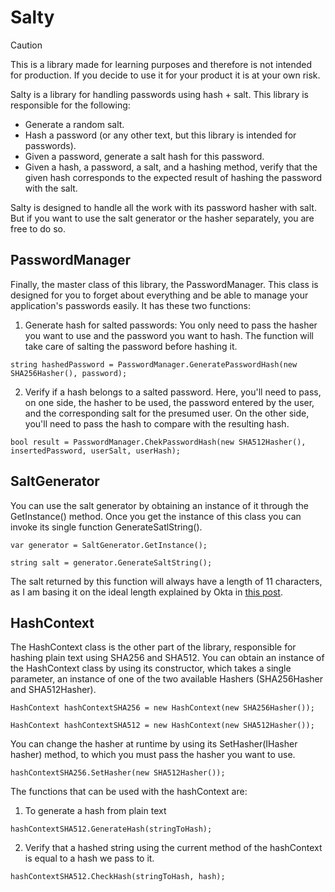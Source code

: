 # Salty

>[!CAUTION]
>This is a library made for learning purposes and therefore is not intended for production. If you decide to use it for your product it is at your own risk.

Salty is a library for handling passwords using hash + salt. This library is responsible for the following:

- Generate a random salt.
- Hash a password (or any other text, but this library is intended for passwords).
- Given a password, generate a salt hash for this password.
- Given a hash, a password, a salt, and a hashing method, verify that the given hash corresponds to the expected result of hashing the password with the salt.

Salty is designed to handle all the work with its password hasher with salt. But if you want to use the salt generator or the hasher separately, you are free to do so.

## PasswordManager

Finally, the master class of this library, the PasswordManager. This class is designed for you to forget about everything and be able to manage your application's passwords easily. It has these two functions:

1. Generate hash for salted passwords: You only need to pass the hasher you want to use and the password you want to hash. The function will take care of salting the password before hashing it.
```
string hashedPassword = PasswordManager.GeneratePasswordHash(new SHA256Hasher(), password);
```
2. Verify if a hash belongs to a salted password. Here, you'll need to pass, on one side, the hasher to be used, the password entered by the user, and the corresponding salt for the presumed user. On the other side, you'll need to pass the hash to compare with the resulting hash.
```
bool result = PasswordManager.ChekPasswordHash(new SHA512Hasher(), insertedPassword, userSalt, userHash);
```

## SaltGenerator

You can use the salt generator by obtaining an instance of it through the GetInstance() method. Once you get the instance of this class you can invoke its single function GenerateSatlString().

```
var generator = SaltGenerator.GetInstance();

string salt = generator.GenerateSaltString();
```

The salt returned by this function will always have a length of 11 characters, as I am basing it on the ideal length explained by Okta in [this post](https://auth0.com/blog/adding-salt-to-hashing-a-better-way-to-store-passwords/).

## HashContext

The HashContext class is the other part of the library, responsible for hashing plain text using SHA256 and SHA512. You can obtain an instance of the HashContext class by using its constructor, which takes a single parameter, an instance of one of the two available Hashers (SHA256Hasher and SHA512Hasher).

```
HashContext hashContextSHA256 = new HashContext(new SHA256Hasher());

HashContext hashContextSHA512 = new HashContext(new SHA512Hasher());
```

You can change the hasher at runtime by using its SetHasher(IHasher hasher) method, to which you must pass the hasher you want to use.

```
hashContextSHA256.SetHasher(new SHA512Hasher());
```

The functions that can be used with the hashContext are:

1. To generate a hash from plain text 
```
hashContextSHA512.GenerateHash(stringToHash);
```
2. Verify that a hashed string using the current method of the hashContext is equal to a hash we pass to it.
```
hashContextSHA512.CheckHash(stringToHash, hash);
```

